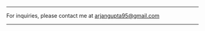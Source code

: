-------------------

For inquiries, please contact me at arjangupta95@gmail.com

-------------------